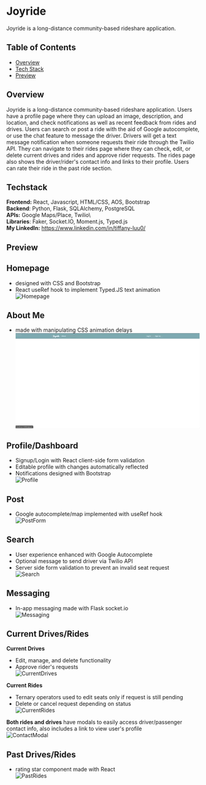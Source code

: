 # Joyride
Joyride is a long-distance community-based rideshare application. 

## Table of Contents
* [Overview](#overview)
* [Tech Stack](#techstack)
* [Preview](#preview)

## Overview
Joyride is a long-distance community-based rideshare application. 
Users have a profile page where they can upload an image, description, and location, and check notifications as well as recent 
feedback from rides and drives. Users can search or post a ride with the aid of Google autocomplete, or use the chat feature to
message the driver. Drivers will get a text message notification when someone requests their ride through the Twilio API. They 
can navigate to their rides page where they can check, edit, or delete current drives and rides and approve rider requests. The 
rides page also shows the driver/rider's contact info and links to their profile. Users can rate their ride in the past ride section.

## Techstack
**Frontend:** React, Javascript, HTML/CSS, AOS, Bootstrap <br/>
**Backend**: Python, Flask, SQLAlchemy, PostgreSQL <br/> 
**APIs:** Google Maps/Place, Twilio\ <br/>
**Libraries**: Faker, Socket.IO, Moment.js, Typed.js <br/>
**My LinkedIn:** https://www.linkedin.com/in/tiffany-luu0/ <br/>

## Preview
## Homepage
* designed with CSS and Bootstrap
* React useRef hook to implement Typed.JS text animation <br/>
![Homepage](static/gifs/Homepage.gif)

## About Me
* made with manipulating CSS animation delays <br/>
![About Me](static/gifs/About_me.gif)

## Profile/Dashboard
* Signup/Login with React client-side form validation
* Editable profile with changes automatically reflected
* Notifications designed with Bootstrap <br/>
![Profile](static/gifs/Profile.gif)

## Post
* Google autocomplete/map implemented with useRef hook <br/>
![PostForm](static/gifs/PostRide.gif)

## Search
* User experience enhanced with Google Autocomplete
* Optional message to send driver via Twilio API
* Server side form validation to prevent an invalid seat request<br/>
![Search](static/gifs/SearchRides.gif)

## Messaging
* In-app messaging made with Flask socket.io<br/>
![Messaging](static/gifs/Messaging.gif)

## Current Drives/Rides
**Current Drives** 
* Edit, manage, and delete functionality
* Approve rider's requests <br/>
![CurrentDrives](static/gifs/CurrentDrives.gif)

**Current Rides**
* Ternary operators used to edit seats only if request is still pending
* Delete or cancel request depending on status <br/>
![CurrentRides](static/gifs/CurrentRides.gif)

**Both rides and drives** have modals to easily access driver/passenger contact info, 
also includes a link to view user's profile <br/>
![ContactModal](static/gifs/ContactModal.gif)

## Past Drives/Rides
* rating star component made with React <br/>
![PastRides](static/gifs/PastRides.gif)